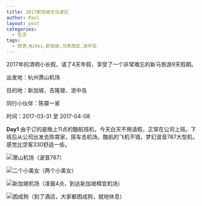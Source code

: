 ```yaml
---
title: 2017新加坡大马游记
author: Paul
layout: post
categories:
  - 生活
tags:
  - 旅游,Nikki,新加坡,马来西亚,浪中岛
---
```


2017年的清明小长假，请了4天年假，享受了一个非常难忘的新马旅游9天假期。

出发地：杭州萧山机场

目的地：新加坡、吉隆玻、浪中岛

同行小伙伴：陈霄一家

时间：2017-03-31 至 2017-04-08

**Day1** 由于订的是晚上11点的酷航班机，今天白天不用请假，正常在公司上班。下班后从公司出发去陈霄家，搭车去机场。酷航的飞机不错，梦幻波音787大型机，感觉比空客330舒适一些。

![萧山机场](http://img7.chztv.com/2017-0406/sgp01.jpg!400px)（波音787）

![二个小美女](http://img7.chztv.com/2017-0406/sgp02.jpg!400px)（两个小美女）

![新加坡机场](http://img7.chztv.com/2017-0406/sgp03.jpg!400px)（凌晨4点，到达新加坡樟宜机场）

![困成狗](http://img7.chztv.com/2017-0406/sgp04.jpg!400px)（到了酒店，大家都困成狗，就地休息）